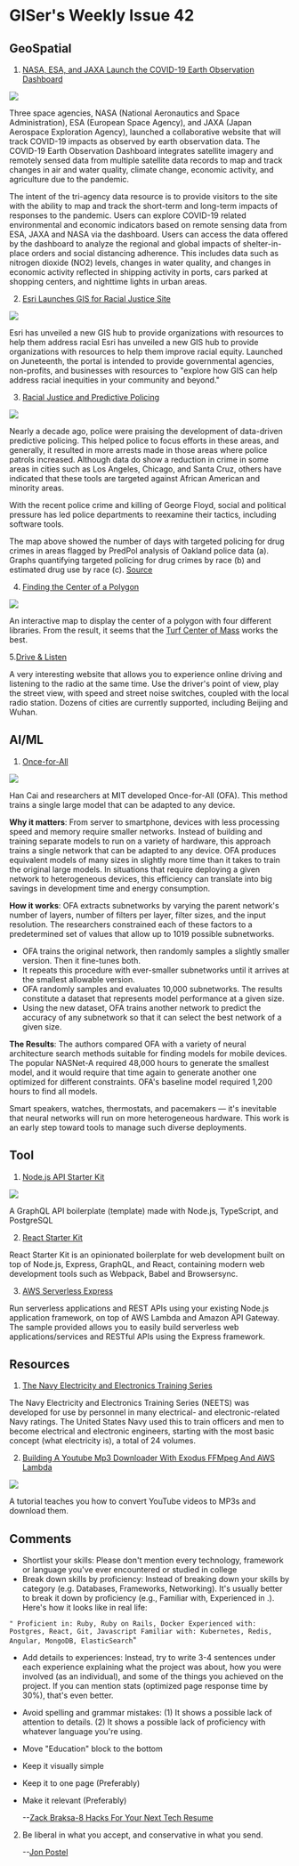 # GISer's Weekly Issue 42

## GeoSpatial

1. [NASA, ESA, and JAXA Launch the COVID-19 Earth Observation Dashboard](https://www.gislounge.com/nasa-esa-and-jaxa-launch-covid-19-earth-observation-dashboard/)

![](https://i0.wp.com/www.gislounge.com/wp-content/uploads/2020/06/water-quality-covid19-map.png?w=1000&ssl=1)

Three space agencies, NASA (National Aeronautics and Space Administration), ESA (European Space Agency), and JAXA (Japan Aerospace Exploration Agency), launched a collaborative website that will track COVID-19 impacts as observed by earth observation data. The COVID-19 Earth Observation Dashboard integrates satellite imagery and remotely sensed data from multiple satellite data records to map and track changes in air and water quality, climate change, economic activity, and agriculture due to the pandemic.

The intent of the tri-agency data resource is to provide visitors to the site with the ability to map and track the short-term and long-term impacts of responses to the pandemic. Users can explore COVID-19 related environmental and economic indicators based on remote sensing data from ESA, JAXA and NASA via the dashboard. Users can access the data offered by the dashboard to analyze the regional and global impacts of shelter-in-place orders and social distancing adherence. This includes data such as nitrogen dioxide (NO2) levels, changes in water quality, and changes in economic activity reflected in shipping activity in ports, cars parked at shopping centers, and nighttime lights in urban areas.

2. [Esri Launches GIS for Racial Justice Site](https://www.gislounge.com/esri-launches-gis-for-racial-justice-site/)

![](https://i2.wp.com/www.gislounge.com/wp-content/uploads/2020/06/map-social-vulnerability-cdc.png?w=1000&ssl=1)

Esri has unveiled a new GIS hub to provide organizations with resources to help them address racial Esri has unveiled a new GIS hub to provide organizations with resources to help them improve racial equity. Launched on Juneteenth, the portal is intended to provide governmental agencies, non-profits, and businesses with resources to "explore how GIS can help address racial inequities in your community and beyond."

3. [Racial Justice and Predictive Policing](https://www.gislounge.com/racial-justice-and-predictive-policing/)

![](https://i2.wp.com/www.gislounge.com/wp-content/uploads/2020/06/predictive-policing-oakland.png?w=1000&ssl=1)

Nearly a decade ago, police were praising the development of data-driven predictive policing. This helped police to focus efforts in these areas, and generally, it resulted in more arrests made in those areas where police patrols increased. Although data do show a reduction in crime in some areas in cities such as Los Angeles, Chicago, and Santa Cruz, others have indicated that these tools are targeted against African American and minority areas.

With the recent police crime and killing of George Floyd, social and political pressure has led police departments to reexamine their tactics, including software tools.

The map above showed the number of days with targeted policing for drug crimes in areas flagged by PredPol analysis of Oakland police data (a). Graphs quantifying targeted policing for drug crimes by race (b) and estimated drug use by race (c). [Source](https://www.gislounge.com/racial-justice-and-predictive-policing/)

4. [Finding the Center of a Polygon](https://observablehq.com/d/efcd1b19385ecff8)

![](https://static.observableusercontent.com/thumbnail/0022275e98c9bf67f5a4dffea9005ae083d1b07f3d8f2bc30eeeebb957fb5d0c.jpg)

An interactive map to display the center of a polygon with four different libraries. From the result, it seems that the [Turf Center of Mass](https://turfjs.org/docs/#centerOfMass) works the best.

5.[Drive & Listen](https://driveandlisten.herokuapp.com/)

A very interesting website that allows you to experience online driving and listening to the radio at the same time. Use the driver's point of view, play the street view, with speed and street noise switches, coupled with the local radio station. Dozens of cities are currently supported, including Beijing and Wuhan.

## AI/ML

1. [Once-for-All](https://arxiv.org/abs/1908.09791)

![](https://blog.deeplearning.ai/hubfs/OFA.gif)

Han Cai and researchers at MIT developed Once-for-All (OFA). This method trains a single large model that can be adapted to any device.

**Why it matters**: From server to smartphone, devices with less processing speed and memory require smaller networks. Instead of building and training separate models to run on a variety of hardware, this approach trains a single network that can be adapted to any device. OFA produces equivalent models of many sizes in slightly more time than it takes to train the original large models. In situations that require deploying a given network to heterogeneous devices, this efficiency can translate into big savings in development time and energy consumption.

**How it works**: OFA extracts subnetworks by varying the parent network's number of layers, number of filters per layer, filter sizes, and the input resolution. The researchers constrained each of these factors to a predetermined set of values that allow up to 1019 possible subnetworks.

- OFA trains the original network, then randomly samples a slightly smaller version. Then it fine-tunes both.
- It repeats this procedure with ever-smaller subnetworks until it arrives at the smallest allowable version.
- OFA randomly samples and evaluates 10,000 subnetworks. The results constitute a dataset that represents model performance at a given size.
- Using the new dataset, OFA trains another network to predict the accuracy of any subnetwork so that it can select the best network of a given size.

**The Results**: The authors compared OFA with a variety of neural architecture search methods suitable for finding models for mobile devices. The popular NASNet-A required 48,000 hours to generate the smallest model, and it would require that time again to generate another one optimized for different constraints. OFA's baseline model required 1,200 hours to find all models.

Smart speakers, watches, thermostats, and pacemakers — it's inevitable that neural networks will run on more heterogeneous hardware. This work is an early step toward tools to manage such diverse deployments.

## Tool

1. [Node.js API Starter Kit](https://github.com/kriasoft/nodejs-api-starter)

![](https://camo.githubusercontent.com/44d88498c764d2baa87a57a647277cde04bc3665/687474703a2f2f6b6f69737479612e6769746875622e696f2f66696c65732f6e6f64656a732d6170692d737461727465722d64656d6f2e706e67)

A GraphQL API boilerplate (template) made with Node.js, TypeScript, and PostgreSQL

2. [React Starter Kit](https://github.com/kriasoft/react-starter-kit)

React Starter Kit is an opinionated boilerplate for web development built on top of Node.js, Express, GraphQL, and React, containing modern web development tools such as Webpack, Babel and Browsersync.

3. [AWS Serverless Express](https://github.com/awslabs/aws-serverless-express)

Run serverless applications and REST APIs using your existing Node.js application framework, on top of AWS Lambda and Amazon API Gateway. The sample provided allows you to easily build serverless web applications/services and RESTful APIs using the Express framework.

## Resources

1. [The Navy Electricity and Electronics Training Series](https://archive.org/search.php?query=subject%3A%22The+Navy+Electricity+and+Electronics+Training+Series%22&sort=publicdate)

The Navy Electricity and Electronics Training Series (NEETS) was developed for use by personnel in many electrical- and electronic-related Navy ratings. The United States Navy used this to train officers and men to become electrical and electronic engineers, starting with the most basic concept (what electricity is), a total of 24 volumes.

2. [Building A Youtube Mp3 Downloader With Exodus FFMpeg And AWS Lambda](https://intoli.com/blog/youtube-mp3-downloader/)

![](https://intoli.com/blog/youtube-mp3-downloader/img/transcoding.png)

A tutorial teaches you how to convert YouTube videos to MP3s and download them.

## Comments

- Shortlist your skills: Please don't mention every technology, framework or language you've ever encountered or studied in college
- Break down skills by proficiency: Instead of breaking down your skills by category (e.g. Databases, Frameworks, Networking). It's usually better to break it down by proficiency (e.g., Familiar with, Experienced in .). Here's how it looks like in real life:

`" Proficient in: Ruby, Ruby on Rails, Docker Experienced with: Postgres, React, Git, Javascript Familiar with: Kubernetes, Redis, Angular, MongoDB, ElasticSearch`"

- Add details to experiences: Instead, try to write 3-4 sentences under each experience explaining what the project was about, how you were involved (as an individual), and some of the things you achieved on the project. If you can mention stats (optimized page response time by 30%), that's even better.

- Avoid spelling and grammar mistakes: (1) It shows a possible lack of attention to details. (2) It shows a possible lack of proficiency with whatever language you're using.
- Move "Education" block to the bottom
- Keep it visually simple
- Keep it to one page (Preferably)
- Make it relevant (Preferably)

  --[Zack Braksa-8 Hacks For Your Next Tech Resume](https://dev.to/gemography/common-mistakes-in-dev-cvs-2a17)

2. Be liberal in what you accept, and conservative in what you send.

   --[Jon Postel](https://somanymachines.com/tx/character-generator-protocol/)
